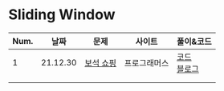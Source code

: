 # Sliding Window

| Num. | 날짜     | 문제                                                         | 사이트       | 풀이&코드                                                    |
| ---- | -------- | ------------------------------------------------------------ | ------------ | ------------------------------------------------------------ |
| 1    | 21.12.30 | [보석 쇼핑](https://programmers.co.kr/learn/courses/30/lessons/67258) | 프로그래머스 | [코드](https://github.com/sally0226/Algorithm/blob/main/%EC%8A%AC%EB%9D%BC%EC%9D%B4%EB%94%A9%20%EC%9C%88%EB%8F%84%EC%9A%B0/%EB%B3%B4%EC%84%9D_%EC%87%BC%ED%95%91.cpp)<br>[블로그](https://bba-dda.tistory.com/115) |
|      |          |                                                              |              |                                                              |
|      |          |                                                              |              |                                                              |

